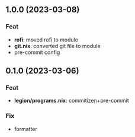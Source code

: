 ## 1.0.0 (2023-03-08)

### Feat

- **rofi**: moved rofi to module
- **git.nix**: converted git file to module
- pre-commit config

## 0.1.0 (2023-03-06)

### Feat

- **legion/programs.nix**: commitizen+pre-commit

### Fix

- formatter
